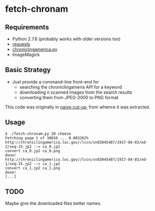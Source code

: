 fetch-chronam
=============

Requirements
------------

*   Python 2.7.6 (probably works with older versions too)
*   [requests](http://docs.python-requests.org/)
*   [chroniclingamerica.py](https://github.com/hugovk/chroniclingamerica.py)
*   ImageMagick

Basic Strategy
--------------

*   Just provide a command-line front-end for
    *   searching the chroniclingameria API for a keyword
    *   downloading _n_ scanned images from the search results
    *   converting them from JPEG-2000 to PNG format

This code was originally in [naive-cut-up](../naive-cut-up/), from whence it
was extracted.

Usage
-----

    $ ./fetch-chronam.py 20 cheese
    Fetching page 1 of 30656 ... 0.003262%
    http://chroniclingamerica.loc.gov//lccn/sn83045487/1917-04-03/ed-2/seq-15.jp2 --> ca_0.jp2
    convert ca_0.jp2 ca_0.png
    done!
    http://chroniclingamerica.loc.gov//lccn/sn83045487/1917-04-03/ed-1/seq-15.jp2 --> ca_1.jp2
    convert ca_1.jp2 ca_1.png
    done!
    [...]

TODO
----

Maybe give the downloaded files better names.
